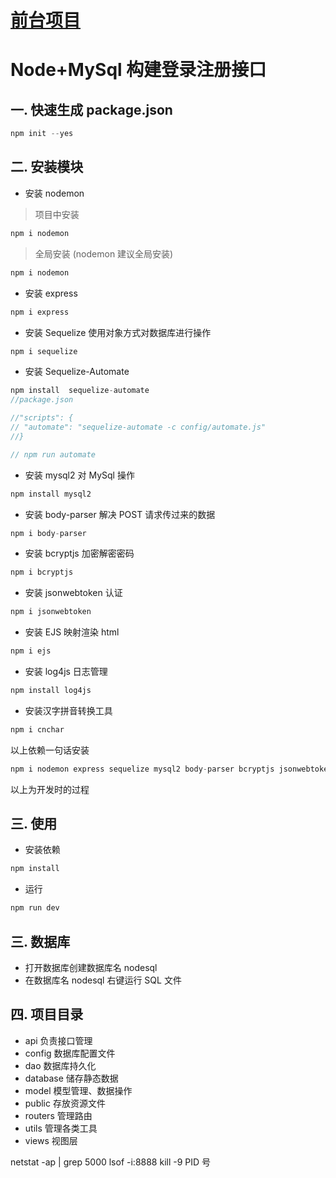 # [前台项目](https://github.com/zzjtnb/nuxt2_blog_client)

# Node+MySql 构建登录注册接口

## 一. 快速生成 package.json

```js
npm init --yes
```

## 二. 安装模块

- 安装 nodemon
>项目中安装

```js
npm i nodemon
```

>全局安装 (nodemon 建议全局安装)

```js
npm i nodemon
```

- 安装 express

```js
npm i express
```

- 安装 Sequelize     使用对象方式对数据库进行操作

```js
npm i sequelize
```

- 安装 Sequelize-Automate

```js
npm install  sequelize-automate
//package.json

//"scripts": {
// "automate": "sequelize-automate -c config/automate.js"
//}

// npm run automate
```

- 安装 mysql2        对 MySql 操作

```js
npm install mysql2
```

- 安装 body-parser   解决 POST 请求传过来的数据

```js
npm i body-parser
```

- 安装 bcryptjs      加密解密密码

```js
npm i bcryptjs
```

- 安装 jsonwebtoken  认证

```js
npm i jsonwebtoken
```

- 安装 EJS  映射渲染 html

```js
npm i ejs
```

- 安装 log4js  日志管理

```js
npm install log4js
```

- 安装汉字拼音转换工具

```js
npm i cnchar
```

以上依赖一句话安装

```js
npm i nodemon express sequelize mysql2 body-parser bcryptjs jsonwebtoken ejs -S
```

以上为开发时的过程

## 三. 使用

- 安装依赖

```js
npm install
```

- 运行

```js
npm run dev
```

## 三. 数据库

- 打开数据库创建数据库名 nodesql
- 在数据库名 nodesql 右键运行 SQL 文件

## 四. 项目目录

- api       负责接口管理
- config    数据库配置文件
- dao       数据库持久化
- database  储存静态数据
- model   模型管理、数据操作
- public    存放资源文件
- routers   管理路由
- utils     管理各类工具
- views     视图层

netstat -ap | grep 5000
lsof -i:8888
kill -9 PID 号
